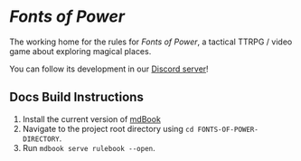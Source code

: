 # *Fonts of Power*

The working home for the rules for *Fonts of Power*, a tactical TTRPG / video game about exploring magical places.

You can follow its development in our [Discord server](https://discord.gg/V2KdnquRge)!

## Docs Build Instructions

1. Install the current version of [mdBook](https://github.com/rust-lang/mdBook)
2. Navigate to the project root directory using `cd FONTS-OF-POWER-DIRECTORY`.
3. Run `mdbook serve rulebook --open`.
